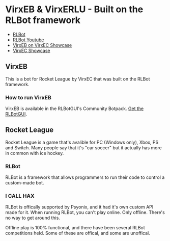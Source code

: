 # VirxEB & VirxERLU - Built on the RLBot framework

+ [RLBot](http://www.rlbot.org/)
+ [RLBot Youtube](https://www.youtube.com/channel/UCu8scB_k94Kh-iO979QTDJA)
+ [VirxEB on VirxEC Showcase](https://virxeb.virxcase.dev)
+ [VirxEC Showcase](https://www.virxcase.dev)

## VirxEB

This is a bot for Rocket League by VirxEC that was built on the RLBot framework.

### How to run VirxEB

VirxEB is available in the RLBotGUI's Community Botpack. [Get the RLBotGUI](https://rlbot.org/).

## Rocket League

Rocket League is a game that's avalible for PC (Windows only), Xbox, PS and Switch.
Many people say that it's "car soccer" but it actually has more in common with ice hockey.

### RLBot

RLBot is a framework that allows programmers to run their code to control a custom-made bot.

### I CALL HAX

RLBot is offically supported by Psyonix, and it had it's own custom API made for it.
When running RLBot, you can't play online. Only offline. There's no way to get around this.

Offline play is 100% functional, and there have been several RLBot competitions held.
Some of these are offical, and some are unoffical.
